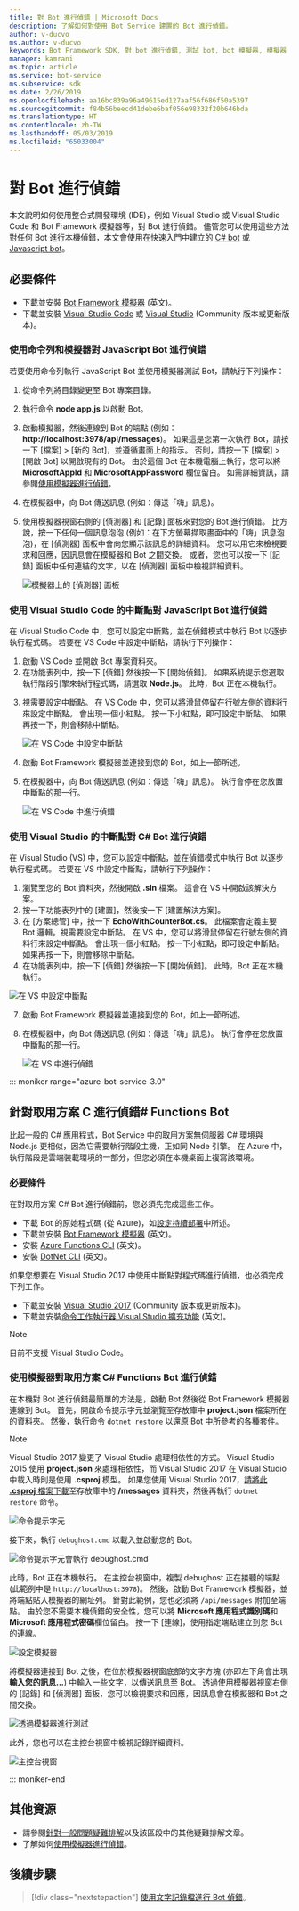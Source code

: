 ```yaml
---
title: 對 Bot 進行偵錯 | Microsoft Docs
description: 了解如何對使用 Bot Service 建置的 Bot 進行偵錯。
author: v-ducvo
ms.author: v-ducvo
keywords: Bot Framework SDK, 對 bot 進行偵錯, 測試 bot, bot 模擬器, 模擬器
manager: kamrani
ms.topic: article
ms.service: bot-service
ms.subservice: sdk
ms.date: 2/26/2019
ms.openlocfilehash: aa16bc839a96a49615ed127aaf56f686f50a5397
ms.sourcegitcommit: f84b56beecd41debe6baf056e98332f20b646bda
ms.translationtype: HT
ms.contentlocale: zh-TW
ms.lasthandoff: 05/03/2019
ms.locfileid: "65033004"
---
```

# <a name="debug-a-bot"></a>對 Bot 進行偵錯

本文說明如何使用整合式開發環境 (IDE)，例如 Visual Studio 或 Visual Studio Code 和 Bot Framework 模擬器等，對 Bot 進行偵錯。 儘管您可以使用這些方法對任何 Bot 進行本機偵錯，本文會使用在快速入門中建立的 [C# bot](~/dotnet/bot-builder-dotnet-sdk-quickstart.md) 或 [Javascript bot](~/javascript/bot-builder-javascript-quickstart.md)。

## <a name="prerequisites"></a>必要條件 
- 下載並安裝 [Bot Framework 模擬器](https://aka.ms/Emulator-wiki-getting-started) (英文)。
- 下載並安裝 [Visual Studio Code](https://code.visualstudio.com) 或 [Visual Studio](https://www.visualstudio.com/downloads) (Community 版本或更新版本)。

### <a name="debug-a-javascript-bot-using-command-line-and-emulator"></a>使用命令列和模擬器對 JavaScript Bot 進行偵錯

若要使用命令列執行 JavaScript Bot 並使用模擬器測試 Bot，請執行下列操作：
1. 從命令列將目錄變更至 Bot 專案目錄。
1. 執行命令 **node app.js** 以啟動 Bot。
1. 啟動模擬器，然後連線到 Bot 的端點 (例如：**http://localhost:3978/api/messages**)。 如果這是您第一次執行 Bot，請按一下 [檔案] > [新的 Bot]，並遵循畫面上的指示。 否則，請按一下 [檔案] > [開啟 Bot] 以開啟現有的 Bot。 由於這個 Bot 在本機電腦上執行，您可以將 **MicrosoftAppId** 和 **MicrosoftAppPassword** 欄位留白。 如需詳細資訊，請參閱[使用模擬器進行偵錯](bot-service-debug-emulator.md)。
1. 在模擬器中，向 Bot 傳送訊息 (例如：傳送「嗨」訊息)。 
1. 使用模擬器視窗右側的 [偵測器] 和 [記錄] 面板來對您的 Bot 進行偵錯。 比方說，按一下任何一個訊息泡泡 (例如：在下方螢幕擷取畫面中的「嗨」訊息泡泡)，在 [偵測器] 面板中會向您顯示該訊息的詳細資料。 您可以用它來檢視要求和回應，因訊息會在模擬器和 Bot 之間交換。 或者，您也可以按一下 [記錄] 面板中任何連結的文字，以在 [偵測器] 面板中檢視詳細資料。


   ![模擬器上的 [偵測器] 面板](~/media/bot-service-debug-bot/emulator_inspector.png)

### <a name="debug-a-javascript-bot-using-breakpoints-in-visual-studio-code"></a>使用 Visual Studio Code 的中斷點對 JavaScript Bot 進行偵錯

在 Visual Studio Code 中，您可以設定中斷點，並在偵錯模式中執行 Bot 以逐步執行程式碼。 若要在 VS Code 中設定中斷點，請執行下列操作：

1. 啟動 VS Code 並開啟 Bot 專案資料夾。
2. 在功能表列中，按一下 [偵錯] 然後按一下 [開始偵錯]。 如果系統提示您選取執行階段引擎來執行程式碼，請選取 **Node.js**。 此時，Bot 正在本機執行。 
<!--
   > [!NOTE]
   > If you get the "Value cannot be null" error, check to make sure your **Table Storage** setting is valid.
   > The **EchoBot** is default to using **Table Storage**. To use Table Storage in your bot, you need the table *name* and *key*. If you do not have a Table Storage instance ready, you can create one or for testing purposes, you can comment out the code that uses **TableBotDataStore** and uncomment the line of code that uses **InMemoryDataStore**. The **InMemoryDataStore** is intended for testing and prototyping only.
-->
3. 視需要設定中斷點。 在 VS Code 中，您可以將滑鼠停留在行號左側的資料行來設定中斷點。 會出現一個小紅點。 按一下小紅點，即可設定中斷點。 如果再按一下，則會移除中斷點。

   ![在 VS Code 中設定中斷點](~/media/bot-service-debug-bot/breakpoint-set.png)

4. 啟動 Bot Framework 模擬器並連接到您的 Bot，如上一節所述。 
5. 在模擬器中，向 Bot 傳送訊息 (例如：傳送「嗨」訊息)。 執行會停在您放置中斷點的那一行。

   ![在 VS Code 中進行偵錯](~/media/bot-service-debug-bot/breakpoint-caught.png)

### <a name="debug-a-c-bot-using-breakpoints-in-visual-studio"></a>使用 Visual Studio 的中斷點對 C# Bot 進行偵錯

在 Visual Studio (VS) 中，您可以設定中斷點，並在偵錯模式中執行 Bot 以逐步執行程式碼。 若要在 VS 中設定中斷點，請執行下列操作：

1. 瀏覽至您的 Bot 資料夾，然後開啟 **.sln** 檔案。 這會在 VS 中開啟該解決方案。
2. 按一下功能表列中的 [建置]，然後按一下 [建置解決方案]。
3. 在 [方案總管] 中，按一下 **EchoWithCounterBot.cs**。 此檔案會定義主要 Bot 邏輯。視需要設定中斷點。 在 VS 中，您可以將滑鼠停留在行號左側的資料行來設定中斷點。 會出現一個小紅點。 按一下小紅點，即可設定中斷點。 如果再按一下，則會移除中斷點。
5. 在功能表列中，按一下 [偵錯] 然後按一下 [開始偵錯]。 此時，Bot 正在本機執行。 

<!--
   > [!NOTE]
   > If you get the "Value cannot be null" error, check to make sure your **Table Storage** setting is valid.
   > The **EchoBot** is default to using **Table Storage**. To use Table Storage in your bot, you need the table *name* and *key*. If you do not have a Table Storage instance ready, you can create one or for testing purposes, you can comment out the code that uses **TableBotDataStore** and uncomment the line of code that uses **InMemoryDataStore**. The **InMemoryDataStore** is intended for testing and prototyping only.
-->

   ![在 VS 中設定中斷點](~/media/bot-service-debug-bot/breakpoint-set-vs.png)

7. 啟動 Bot Framework 模擬器並連接到您的 Bot，如上一節所述。 
8. 在模擬器中，向 Bot 傳送訊息 (例如：傳送「嗨」訊息)。 執行會停在您放置中斷點的那一行。

   ![在 VS 中進行偵錯](~/media/bot-service-debug-bot/breakpoint-caught-vs.png)

::: moniker range="azure-bot-service-3.0" 

## <a id="debug-csharp-serverless"></a> 針對取用方案 C 進行偵錯\# Functions Bot

比起一般的 C\# 應用程式，Bot Service 中的取用方案無伺服器 C\# 環境與 Node.js 更相似，因為它需要執行階段主機，正如同 Node 引擎。 在 Azure 中，執行階段是雲端裝載環境的一部分，但您必須在本機桌面上複寫該環境。 

### <a name="prerequisites"></a>必要條件

在對取用方案 C# Bot 進行偵錯前，您必須先完成這些工作。

- 下載 Bot 的原始程式碼 (從 Azure)，如[設定持續部署](bot-service-continuous-deployment.md)中所述。
- 下載並安裝 [Bot Framework 模擬器](https://aka.ms/Emulator-wiki-getting-started) (英文)。
- 安裝 <a href="https://www.npmjs.com/package/azure-functions-cli" target="_blank">Azure Functions CLI</a> (英文)。
- 安裝 <a href="https://github.com/dotnet/cli" target="_blank">DotNet CLI</a> (英文)。
  
如果您想要在 Visual Studio 2017 中使用中斷點對程式碼進行偵錯，也必須完成下列工作。
  
- 下載並安裝 <a href="https://www.visualstudio.com/downloads/" target="_blank">Visual Studio 2017</a> (Community 版本或更新版本)。
- 下載並安裝<a href="https://visualstudiogallery.msdn.microsoft.com/e6bf6a3d-7411-4494-8a1e-28c1a8c4ce99" target="_blank">命令工作執行器 Visual Studio 擴充功能</a> (英文)。

> [!NOTE]
> 目前不支援 Visual Studio Code。

### <a name="debug-a-consumption-plan-c-functions-bot-using-the-emulator"></a>使用模擬器對取用方案 C# Functions Bot 進行偵錯

在本機對 Bot 進行偵錯最簡單的方法是，啟動 Bot 然後從 Bot Framework 模擬器連線到 Bot。 
首先，開啟命令提示字元並瀏覽至存放庫中 **project.json** 檔案所在的資料夾。 然後，執行命令 `dotnet restore` 以還原 Bot 中所參考的各種套件。

> [!NOTE]
> Visual Studio 2017 變更了 Visual Studio 處理相依性的方式。 Visual Studio 2015 使用 **project.json** 來處理相依性，而 Visual Studio 2017 在 Visual Studio 中載入時則是使用 **.csproj** 模型。 如果您使用 Visual Studio 2017，<a href="https://aka.ms/bf-debug-project">請將此 **.csproj** 檔案下載</a>至存放庫中的 **/messages** 資料夾，然後再執行 `dotnet restore` 命令。

![命令提示字元](~/media/bot-service-debug-bot/csharp-azureservice-debug-envconfig.png)

接下來，執行 `debughost.cmd` 以載入並啟動您的 Bot。 

![命令提示字元會執行 debughost.cmd](~/media/bot-service-debug-bot/csharp-azureservice-debug-debughost.png)

此時，Bot 正在本機執行。 在主控台視窗中，複製 debughost 正在接聽的端點 (此範例中是 `http://localhost:3978`)。 然後，啟動 Bot Framework 模擬器，並將端點貼入模擬器的網址列。 針對此範例，您也必須將 `/api/messages` 附加至端點。 由於您不需要本機偵錯的安全性，您可以將 **Microsoft 應用程式識別碼**和 **Microsoft 應用程式密碼**欄位留白。 按一下 [連線]，使用指定端點建立到您 Bot 的連線。

![設定模擬器](~/media/bot-service-debug-bot/mac-azureservice-emulator-config.png)

將模擬器連接到 Bot 之後，在位於模擬器視窗底部的文字方塊 (亦即左下角會出現**輸入您的訊息...**) 中輸入一些文字，以傳送訊息至 Bot。 透過使用模擬器視窗右側的 [記錄] 和 [偵測器] 面板，您可以檢視要求和回應，因訊息會在模擬器和 Bot 之間交換。

![透過模擬器進行測試](~/media/bot-service-debug-bot/mac-azureservice-debug-emulator.png)

此外，您也可以在主控台視窗中檢視記錄詳細資料。

![主控台視窗](~/media/bot-service-debug-bot/csharp-azureservice-debug-debughostlogging.png)

::: moniker-end

## <a name="additional-resources"></a>其他資源

- 請參閱[針對一般問題疑難排解](bot-service-troubleshoot-bot-configuration.md)以及該區段中的其他疑難排解文章。
- 了解如何[使用模擬器進行偵錯](bot-service-debug-emulator.md)。

## <a name="next-steps"></a>後續步驟

> [!div class="nextstepaction"]
> [使用文字記錄檔進行 Bot 偵錯](v4sdk/bot-builder-debug-transcript.md)。
